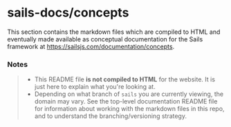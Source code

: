 # sails-docs/concepts

This section contains the markdown files which are compiled to HTML and eventually made available as conceptual documentation for the Sails framework at https://sailsjs.com/documentation/concepts.

### Notes
> - This README file **is not compiled to HTML** for the website.  It is just here to explain what you're looking at.
> - Depending on what branch of `sails` you are currently viewing, the domain may vary. See the top-level documentation README file for information about working with the markdown files in this repo, and to understand the branching/versioning strategy.

<docmeta name="notShownOnWebsite" value="true">
